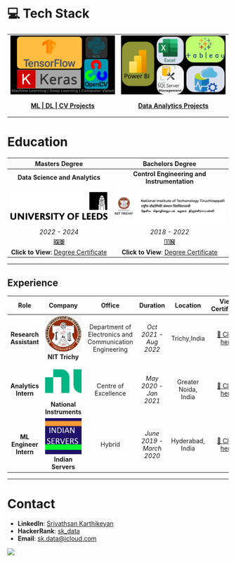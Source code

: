 # 💻 Tech Stack

<table>
  <tr>
    <!-- First Action Button: ML | DL | CV Projects -->
    <td align="center" width="50%">
      <a href="https://github.com/sri-dsa/MachineLearningProjects" target="_blank">
        <img src="MLDLCV Vision.png" alt="ML | DL | CV" width="600" style="border-radius: 1px;">
        <br>
        <p><strong>ML | DL | CV Projects </strong></p>
      </a>
    </td>
    <!-- Second Action Button: Data Analytics Projects -->
    <td align="center" width="50%">
      <a href="https://github.com/sri-dsa/DataAnalyticsProjects" target="_blank">
        <img src="Azure.png" alt="Data Analytics" width="600" style="border-radius: 1px;">
        <br>
        <p><strong>Data Analytics Projects </strong></p>
      </a>
    </td>
  </tr>
</table>

# Education

| **Masters Degree**              | **Bachelors Degree**  |
|:-----------------------------:|:---------------------------------------:|
| **Data Science and Analytics**  | **Control Engineering and Instrumentation** |
|   <a href="Leeds.pdf" target="_blank">![🎓 **University of Leeds**, Leeds, United Kingdom](Uo.png)</a> |  <a href="Trichy.pdf" target="_blank">![🎓 **National Institute of Technology**, Tiruchirappalli, India](NIT.png)</a> |
| *2022 - 2024*               | *2018 - 2022*                        |
| [**🇬🇧**](https://en.wikipedia.org/wiki/University_of_Leeds) | [**🇮🇳**](https://en.wikipedia.org/wiki/National_Institute_of_Technology,_Tiruchirappalli) |
| **Click to View**: <a href="Leeds.pdf" target="_blank">Degree Certificate </a> | **Click to View**: <a href="Trichy.pdf" target="_blank">Degree Certificate</a> |

---

## **Experience**

| **Role** | **Company** | **Office** | **Duration** | **Location** | **View Certificate** |
|:--:|:--:|:--:|:--:|:--:|:--:|
| **Research Assistant** | <a href="NITT_Experience.pdf" target="_blank"><img src="nitt_l.png" width="120"></a> <br> **NIT Trichy** |Department of Electronics and Communication Engineering| *Oct 2021 - Aug 2022* | Trichy,India | [📜 Click here](ml_LOR.pdf) |
| **Analytics Intern** | <a href="NI_Experience.pdf" target="_blank"><img src="NI.png" width="120"></a> <br> **National Instruments** |Centre of Excellence| *May 2020 - Jan 2021* | Greater Noida, India | [📜  Click here](ni.pdf) |
| **ML Engineer Intern** | <a href="IS_Experience.pdf" target="_blank"><img src="unnamed.jpg" width="120"></a> <br> **Indian Servers** |Hybrid | *June 2019 - March 2020* | Hyderabad, India | [📜 Click here](IS.pdf) |

---






# Contact
- **LinkedIn**: [Srivathsan Karthikeyan](https://www.linkedin.com/in/srivak/)  
- **HackerRank**: [sk_data](https://www.hackerrank.com/profile/sk_data)  
- **Email**: [sk.data@icloud.com](mailto:sk.data@icloud.com)

<!-- GitHub stats from https://github.com/anuraghazra/github-readme-stats -->
![](https://github-readme-stats.vercel.app/api?username=sri-dsa&theme=radical&hide_border=false&include_all_commits=true&count_private=true)<br/>
